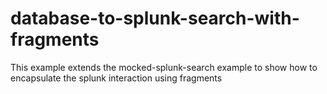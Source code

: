# database-to-splunk-search-with-fragments

This example extends the mocked-splunk-search example to show how to encapsulate the splunk interaction using fragments
